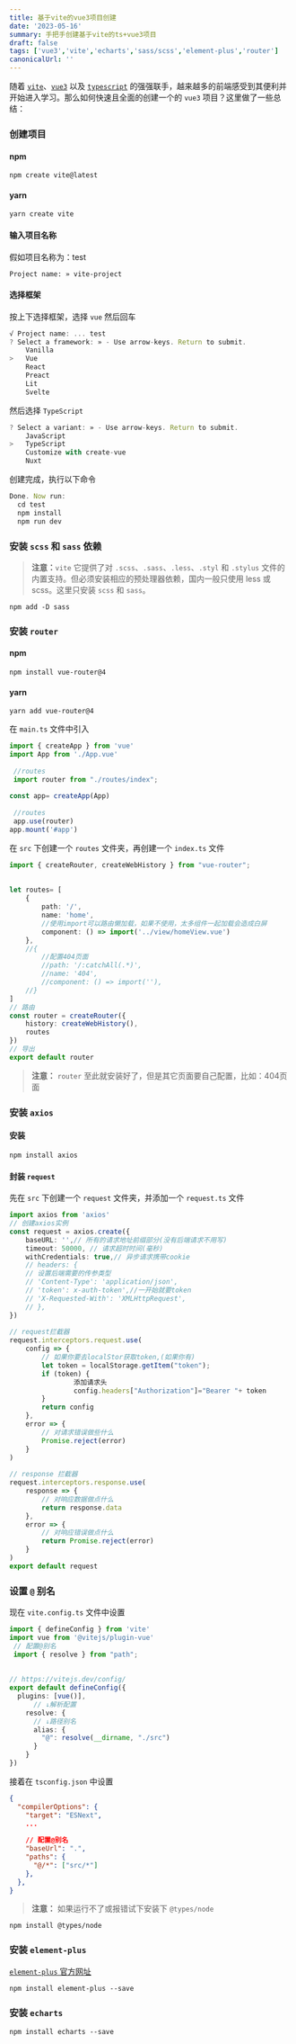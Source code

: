 ```yaml
---
title: 基于vite的vue3项目创建
date: '2023-05-16'
summary: 手把手创建基于vite的ts+vue3项目
draft: false
tags: ['vue3','vite','echarts','sass/scss','element-plus','router']
canonicalUrl: ''
---
```


随着 [`vite`](https://vitejs.cn/)、[`vue3`](https://cn.vuejs.org/) 以及 [`typescript`](https://www.typescriptlang.org/zh/) 的强强联手，越来越多的前端感受到其便利并开始进入学习。那么如何快速且全面的创建一个的 `vue3` 项目？这里做了一些总结：

### 创建项目

#### npm

```js-nolint
npm create vite@latest 
```

#### yarn

```js-nolint
yarn create vite
```

#### 输入项目名称

假如项目名称为：test

```js-nolint
Project name: » vite-project
```

#### 选择框架

按上下选择框架，选择 `vue` 然后回车

```js
√ Project name: ... test
? Select a framework: » - Use arrow-keys. Return to submit.
    Vanilla
>   Vue
    React
    Preact
    Lit
    Svelte
```

然后选择 `TypeScript`

```js
? Select a variant: » - Use arrow-keys. Return to submit.
    JavaScript
>   TypeScript
    Customize with create-vue
    Nuxt
```

创建完成，执行以下命令

```js
Done. Now run:
  cd test
  npm install
  npm run dev
```

### 安装 `scss` 和 `sass` 依赖

> **注意：**`vite` 它提供了对 `.scss`、`.sass`、`.less`、`.styl` 和 `.stylus` 文件的内置支持。但必须安装相应的预处理器依赖，国内一般只使用 less 或 scss。这里只安装 `scss` 和 `sass`。

```js-nolint
npm add -D sass 
```

### 安装 `router`

#### npm

```js-nolint
npm install vue-router@4 
```

#### yarn

```js-nolint
yarn add vue-router@4 
```

在 `main.ts` 文件中引入

```ts
import { createApp } from 'vue'
import App from './App.vue'
 
 //routes
 import router from "./routes/index"; 
 
const app= createApp(App)
 
 //routes 
 app.use(router)  
app.mount('#app')
```

在 `src` 下创建一个 `routes` 文件夹，再创建一个 `index.ts` 文件

```ts
import { createRouter, createWebHistory } from "vue-router";
 
 
let routes= [
    {
        path: '/',
        name: 'home',
        //使用import可以路由懒加载，如果不使用，太多组件一起加载会造成白屏
        component: () => import('../view/homeView.vue')
    },
    //{
        //配置404页面
        //path: '/:catchAll(.*)',
        //name: '404',
        //component: () => import(''),
    //}
]
// 路由
const router = createRouter({
    history: createWebHistory(),
    routes
})
// 导出
export default router
```

> **注意：** `router` 至此就安装好了，但是其它页面要自己配置，比如：404页面

### 安装 `axios`

#### 安装

```
npm install axios
```

#### 封装 `request`

先在 `src` 下创建一个 `request` 文件夹，并添加一个 `request.ts` 文件

```ts
import axios from 'axios'
// 创建axios实例
const request = axios.create({
    baseURL: '',// 所有的请求地址前缀部分(没有后端请求不用写)
    timeout: 50000, // 请求超时时间(毫秒)
    withCredentials: true,// 异步请求携带cookie
    // headers: {
    // 设置后端需要的传参类型
    // 'Content-Type': 'application/json',
    // 'token': x-auth-token',//一开始就要token
    // 'X-Requested-With': 'XMLHttpRequest',
    // },
})
 
// request拦截器
request.interceptors.request.use(
    config => {
        // 如果你要去localStor获取token,(如果你有)
        let token = localStorage.getItem("token");
        if (token) {
                添加请求头
                config.headers["Authorization"]="Bearer "+ token
        }
        return config
    },
    error => {
        // 对请求错误做些什么
        Promise.reject(error)
    }
)
 
// response 拦截器
request.interceptors.response.use(
    response => {
        // 对响应数据做点什么
        return response.data
    },
    error => {  
        // 对响应错误做点什么
        return Promise.reject(error)
    }
)
export default request
```

### 设置 `@` 别名

现在 `vite.config.ts` 文件中设置

```ts
import { defineConfig } from 'vite'
import vue from '@vitejs/plugin-vue'
 // 配置@别名
 import { resolve } from "path"; 
 
 
// https://vitejs.dev/config/
export default defineConfig({
  plugins: [vue()],
      // ↓解析配置
    resolve: {
      // ↓路径别名
      alias: {
        "@": resolve(__dirname, "./src")
      }
    }
})
```

接着在 `tsconfig.json` 中设置

```json
{
  "compilerOptions": {
    "target": "ESNext",
    ...
 
    // 配置@别名
    "baseUrl": ".",
    "paths": {
      "@/*": ["src/*"]
    }, 
  },
}
```

> **注意：** 如果运行不了或报错试下安装下 `@types/node`

```
npm install @types/node
```

### 安装 `element-plus`

[`element-plus` 官方网址](https://element-plus.gitee.io/zh-CN/)

```
npm install element-plus --save
```

### 安装 `echarts`

```
npm install echarts --save
```
